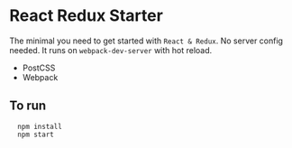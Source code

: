 # React Redux Starter

The minimal you need to get started with `React & Redux`. 
No server config needed. It runs on `webpack-dev-server` with hot reload.

- PostCSS
- Webpack

## To run

```
  npm install
  npm start
```
